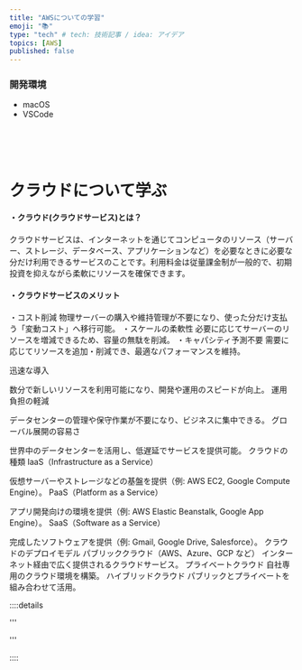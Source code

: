 ```yaml
---
title: "AWSについての学習"
emoji: "📚"
type: "tech" # tech: 技術記事 / idea: アイデア
topics: [AWS]
published: false
---
```

### 開発環境
- macOS
- VSCode


<br>
<br>
<br>

# クラウドについて学ぶ
#### ・クラウド(クラウドサービス)とは？
クラウドサービスは、インターネットを通じてコンピュータのリソース（サーバー、ストレージ、データベース、アプリケーションなど）を必要なときに必要な分だけ利用できるサービスのことです。利用料金は従量課金制が一般的で、初期投資を抑えながら柔軟にリソースを確保できます。


#### ・クラウドサービスのメリット
・コスト削減
物理サーバーの購入や維持管理が不要になり、使った分だけ支払う「変動コスト」へ移行可能。
・スケールの柔軟性
必要に応じてサーバーのリソースを増減できるため、容量の無駄を削減。
・キャパシティ予測不要
需要に応じてリソースを追加・削減でき、最適なパフォーマンスを維持。





迅速な導入

数分で新しいリソースを利用可能になり、開発や運用のスピードが向上。
運用負担の軽減

データセンターの管理や保守作業が不要になり、ビジネスに集中できる。
グローバル展開の容易さ

世界中のデータセンターを活用し、低遅延でサービスを提供可能。
クラウドの種類
IaaS（Infrastructure as a Service）

仮想サーバーやストレージなどの基盤を提供（例: AWS EC2, Google Compute Engine）。
PaaS（Platform as a Service）

アプリ開発向けの環境を提供（例: AWS Elastic Beanstalk, Google App Engine）。
SaaS（Software as a Service）

完成したソフトウェアを提供（例: Gmail, Google Drive, Salesforce）。
クラウドのデプロイモデル
パブリッククラウド（AWS、Azure、GCP など）
インターネット経由で広く提供されるクラウドサービス。
プライベートクラウド
自社専用のクラウド環境を構築。
ハイブリッドクラウド
パブリックとプライベートを組み合わせて活用。





::::details 

'''


'''

::::

<br>
<br>
<br>